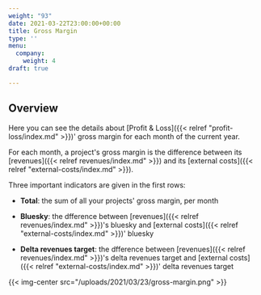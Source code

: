 ```yaml
---
weight: "93"
date: 2021-03-22T23:00:00+00:00
title: Gross Margin
type: ''
menu:
  company:
    weight: 4
draft: true

---
```

## Overview

Here you can see the details about [Profit & Loss]({{< relref "profit-loss/index.md" >}})' gross margin for each month of the current year.

For each month, a project's gross margin is the difference between its [revenues]({{< relref revenues/index.md" >}}) and its [external costs]({{< relref "external-costs/index.md" >}}).

Three important indicators are given in the first rows:

* **Total**: the sum of all your projects' gross margin, per month

* **Bluesky**: the dfference between [revenues]({{< relref revenues/index.md" >}})'s bluesky and [external costs]({{< relref "external-costs/index.md" >}})' bluesky

* **Delta revenues target**: the dfference between [revenues]({{< relref revenues/index.md" >}})'s delta revenues target and [external costs]({{< relref "external-costs/index.md" >}})' delta revenues target

{{< img-center src="/uploads/2021/03/23/gross-margin.png" >}}
